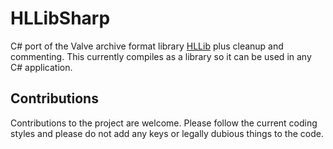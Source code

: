 # HLLibSharp

C# port of the Valve archive format library [HLLib](https://github.com/Rupan/HLLib) plus cleanup and commenting. This currently compiles as a library so it can be used in any C# application.

## Contributions

Contributions to the project are welcome. Please follow the current coding styles and please do not add any keys or legally dubious things to the code.